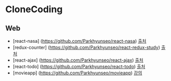 # CloneCoding

## Web
* [react-nasa] (https://github.com/Parkhyunseo/react-nasa) [출처](https://velopert.com/3503)
* [redux-counter] (https://github.com/Parkhyunseo/react-redux-study) [출처](https://velopert.com/3346)
* [react-ajax] (https://github.com/Parkhyunseo/react-ajax) [출처](https://velopert.com/2597)
* [react-todo] (https://github.com/Parkhyunseo/react-todo) [출처](https://velopert.com/3480)
* [movieapp] (https://github.com/Parkhyunseo/movieapp) [강의](https://www.inflearn.com/course/reactjs-web/)

